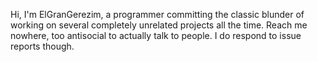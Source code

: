 Hi, I'm ElGranGerezim, a programmer committing the classic blunder of working on several completely unrelated projects all the time.
Reach me nowhere, too antisocial to actually talk to people. I do respond to issue reports though.
